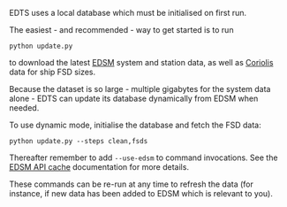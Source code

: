 EDTS uses a local database which must be initialised on first run.

The easiest - and recommended - way to get started is to run

`python update.py`

to download the latest [EDSM](http://edsm.net) system and station data, as well as [Coriolis](http://coriolis.io) data for ship FSD sizes.

Because the dataset is so large - multiple gigabytes for the system data alone - EDTS can update its database dynamically from EDSM when needed.

To use dynamic mode, initialise the database and fetch the FSD data:

`python update.py --steps clean,fsds`

Thereafter remember to add `--use-edsm` to command invocations.  See the [EDSM API cache](edsm.md) documentation for more details.

These commands can be re-run at any time to refresh the data (for instance, if new data has been added to EDSM which is relevant to you).
